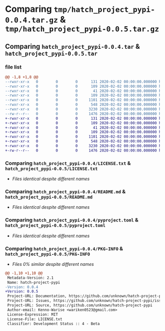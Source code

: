 # Comparing `tmp/hatch_project_pypi-0.0.4.tar.gz` & `tmp/hatch_project_pypi-0.0.5.tar.gz`

## Comparing `hatch_project_pypi-0.0.4.tar` & `hatch_project_pypi-0.0.5.tar`

### file list

```diff
@@ -1,8 +1,8 @@
--rwxr-xr-x   0        0        0      131 2020-02-02 00:00:00.000000 hatch_project_pypi-0.0.4/src/hatch_project_pypi/__about__.py
--rwxr-xr-x   0        0        0      109 2020-02-02 00:00:00.000000 hatch_project_pypi-0.0.4/src/hatch_project_pypi/__init__.py
--rwxr-xr-x   0        0        0       41 2020-02-02 00:00:00.000000 hatch_project_pypi-0.0.4/src/hatch_project_pypi/hello.py
--rwxr-xr-x   0        0        0      109 2020-02-02 00:00:00.000000 hatch_project_pypi-0.0.4/tests/__init__.py
--rwxr-xr-x   0        0        0     1101 2020-02-02 00:00:00.000000 hatch_project_pypi-0.0.4/LICENSE.txt
--rwxr-xr-x   0        0        0      548 2020-02-02 00:00:00.000000 hatch_project_pypi-0.0.4/README.md
--rwxr-xr-x   0        0        0     3230 2020-02-02 00:00:00.000000 hatch_project_pypi-0.0.4/pyproject.toml
--rw-r--r--   0        0        0     1476 2020-02-02 00:00:00.000000 hatch_project_pypi-0.0.4/PKG-INFO
+-rwxr-xr-x   0        0        0      131 2020-02-02 00:00:00.000000 hatch_project_pypi-0.0.5/src/hatch_project_pypi/__about__.py
+-rwxr-xr-x   0        0        0      109 2020-02-02 00:00:00.000000 hatch_project_pypi-0.0.5/src/hatch_project_pypi/__init__.py
+-rwxr-xr-x   0        0        0       41 2020-02-02 00:00:00.000000 hatch_project_pypi-0.0.5/src/hatch_project_pypi/hello.py
+-rwxr-xr-x   0        0        0      109 2020-02-02 00:00:00.000000 hatch_project_pypi-0.0.5/tests/__init__.py
+-rwxr-xr-x   0        0        0     1101 2020-02-02 00:00:00.000000 hatch_project_pypi-0.0.5/LICENSE.txt
+-rwxr-xr-x   0        0        0      548 2020-02-02 00:00:00.000000 hatch_project_pypi-0.0.5/README.md
+-rwxr-xr-x   0        0        0     3230 2020-02-02 00:00:00.000000 hatch_project_pypi-0.0.5/pyproject.toml
+-rw-r--r--   0        0        0     1476 2020-02-02 00:00:00.000000 hatch_project_pypi-0.0.5/PKG-INFO
```

### Comparing `hatch_project_pypi-0.0.4/LICENSE.txt` & `hatch_project_pypi-0.0.5/LICENSE.txt`

 * *Files identical despite different names*

### Comparing `hatch_project_pypi-0.0.4/README.md` & `hatch_project_pypi-0.0.5/README.md`

 * *Files identical despite different names*

### Comparing `hatch_project_pypi-0.0.4/pyproject.toml` & `hatch_project_pypi-0.0.5/pyproject.toml`

 * *Files identical despite different names*

### Comparing `hatch_project_pypi-0.0.4/PKG-INFO` & `hatch_project_pypi-0.0.5/PKG-INFO`

 * *Files 0% similar despite different names*

```diff
@@ -1,10 +1,10 @@
 Metadata-Version: 2.1
 Name: hatch-project-pypi
-Version: 0.0.4
+Version: 0.0.5
 Project-URL: Documentation, https://github.com/unknown/hatch-project-pypi#readme
 Project-URL: Issues, https://github.com/unknown/hatch-project-pypi/issues
 Project-URL: Source, https://github.com/unknown/hatch-project-pypi
 Author-email: Kenno-Warise <wariken0523@gmail.com>
 License-Expression: MIT
 License-File: LICENSE.txt
 Classifier: Development Status :: 4 - Beta
```

